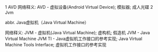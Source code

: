 1 AVD
  网络释义:
  AVD - 虚拟设备(Android Virtual Device); 模拟器; 成人光碟
2 Jvm
  
  abbr. Java虚拟机（Java Virtual Machine）
  
  网络释义:
  JVM - 虚拟机(Java Virtual Machine); 虚构机; 假造机
  JVM - Java Virtual Machine
  JVM TI - Java虚拟机工作接口的参考实现; Java Virtual Machine Tools Interface; 虚拟机工作接口的参考实现
